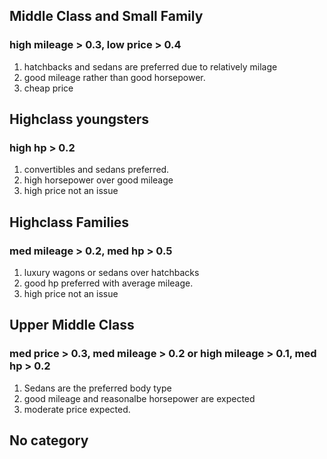 ## Middle Class and Small Family

### high mileage > 0.3, low price > 0.4

1. hatchbacks and sedans are preferred due to relatively milage
2. good mileage rather than good horsepower.
3. cheap price

## Highclass youngsters

### high hp > 0.2

1. convertibles and sedans preferred.
2. high horsepower over good mileage
3. high price not an issue

## Highclass Families

### med mileage > 0.2, med hp > 0.5

1. luxury wagons or sedans over hatchbacks
2. good hp preferred with average mileage.
3. high price not an issue

## Upper Middle Class

### med price > 0.3, med mileage > 0.2 or high mileage > 0.1, med hp > 0.2

1. Sedans are the preferred body type
2. good mileage and reasonalbe horsepower are expected
3. moderate price expected.

## No category